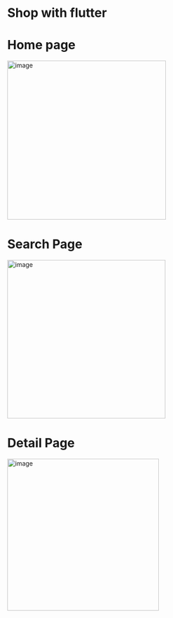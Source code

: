 # Shop with flutter

# Home page
<img width="362" alt="image" src="https://user-images.githubusercontent.com/69239151/147083965-c4c58fb9-8700-4097-bf30-00fbdbca51c1.png">

# Search Page
<img width="361" alt="image" src="https://user-images.githubusercontent.com/69239151/147084062-d6e4de12-56cf-4480-9bf8-167c6838c9ba.png">

# Detail Page
<img width="346" alt="image" src="https://user-images.githubusercontent.com/69239151/147084209-ea898089-ec06-4545-ad2c-b7da93fe9a05.png">
